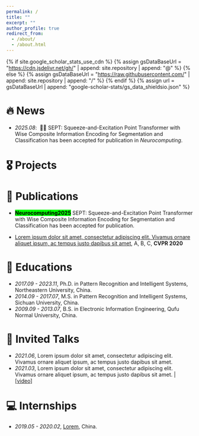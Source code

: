 ```yaml
---
permalink: /
title: ""
excerpt: ""
author_profile: true
redirect_from: 
  - /about/
  - /about.html
---
```


{% if site.google_scholar_stats_use_cdn %}
{% assign gsDataBaseUrl = "https://cdn.jsdelivr.net/gh/" | append: site.repository | append: "@" %}
{% else %}
{% assign gsDataBaseUrl = "https://raw.githubusercontent.com/" | append: site.repository | append: "/" %}
{% endif %}
{% assign url = gsDataBaseUrl | append: "google-scholar-stats/gs_data_shieldsio.json" %}

<span class='anchor' id='about-me'></span>



# 🔥 News
- *2025.08*: &nbsp;🎉🎉 SEPT: Squeeze-and-Excitation Point Transformer with Wise Composite Information Encoding for Segmentation and Classification has been accepted for publication in *Neurocomputing*.  

# 🎖 Projects

# 📝 Publications 
- <mark style="background-color: #00FF00">**Neurocomputing2025**</mark> SEPT: Squeeze-and-Excitation Point Transformer with Wise Composite Information Encoding for Segmentation and Classification has been accepted for publication.

- [Lorem ipsum dolor sit amet, consectetur adipiscing elit. Vivamus ornare aliquet ipsum, ac tempus justo dapibus sit amet](https://github.com), A, B, C, **CVPR 2020**

# 📖 Educations
- *2017.09 - 2023.11*, Ph.D. in Pattern Recognition and Intelligent Systems, Northeastern University, China. 
- *2014.09 - 2017.07*, M.S. in Pattern Recognition and Intelligent Systems, Sichuan University, China.
- *2009.09 - 2013.07*, B.S. in Electronic Information Engineering, Qufu Normal University, China.
  
# 💬 Invited Talks
- *2021.06*, Lorem ipsum dolor sit amet, consectetur adipiscing elit. Vivamus ornare aliquet ipsum, ac tempus justo dapibus sit amet. 
- *2021.03*, Lorem ipsum dolor sit amet, consectetur adipiscing elit. Vivamus ornare aliquet ipsum, ac tempus justo dapibus sit amet.  \| [\[video\]](https://github.com/)

# 💻 Internships
- *2019.05 - 2020.02*, [Lorem](https://github.com/), China.
